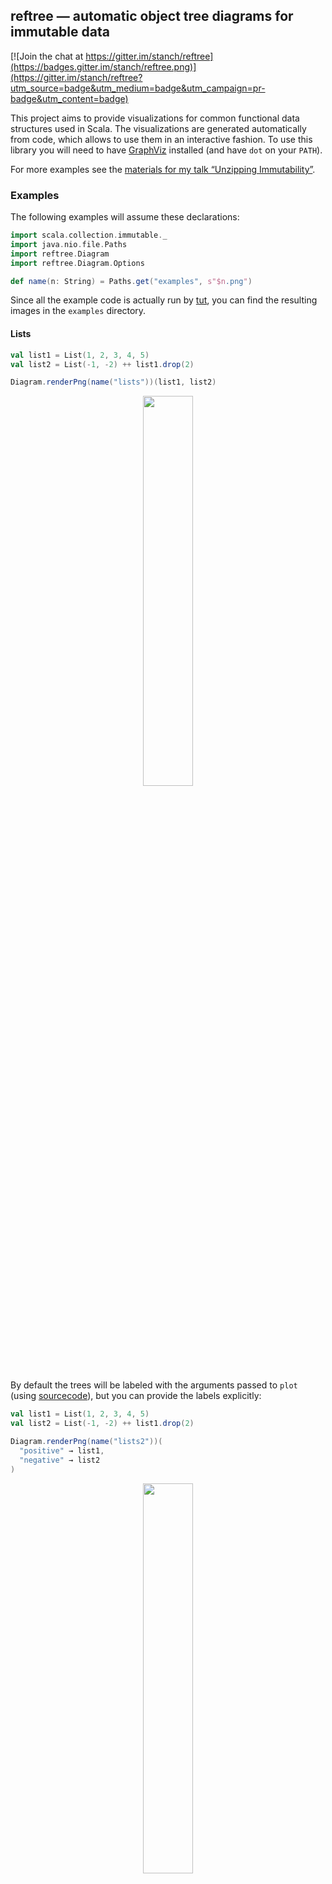 ## reftree — automatic object tree diagrams for immutable data

[![Join the chat at https://gitter.im/stanch/reftree](https://badges.gitter.im/stanch/reftree.png)](https://gitter.im/stanch/reftree?utm_source=badge&utm_medium=badge&utm_campaign=pr-badge&utm_content=badge)

This project aims to provide visualizations for common functional data structures used in Scala.
The visualizations are generated automatically from code, which allows to use them in an interactive fashion.
To use this library you will need to have [GraphViz](http://www.graphviz.org/) installed (and have `dot` on your `PATH`).

For more examples see the [materials for my talk “Unzipping Immutability”](https://github.com/stanch/unzimm).

### Examples

The following examples will assume these declarations:
```scala
import scala.collection.immutable._
import java.nio.file.Paths
import reftree.Diagram
import reftree.Diagram.Options

def name(n: String) = Paths.get("examples", s"$n.png")
```

Since all the example code is actually run by [tut](https://github.com/tpolecat/tut),
you can find the resulting images in the `examples` directory.

#### Lists

```scala
val list1 = List(1, 2, 3, 4, 5)
val list2 = List(-1, -2) ++ list1.drop(2)

Diagram.renderPng(name("lists"))(list1, list2)
```

<p align="center"><img src="examples/lists.png" width="40%" /></p>

By default the trees will be labeled with the arguments passed to `plot`
(using [sourcecode](https://github.com/lihaoyi/sourcecode)),
but you can provide the labels explicitly:

```scala
val list1 = List(1, 2, 3, 4, 5)
val list2 = List(-1, -2) ++ list1.drop(2)

Diagram.renderPng(name("lists2"))(
  "positive" → list1,
  "negative" → list2
)
```

<p align="center"><img src="examples/lists2.png" width="40%" /></p>

#### Queues

```scala
val queue1 = Queue(1, 2) :+ 3 :+ 4
val queue2 = (queue1 :+ 5).tail

Diagram.renderPng(name("queues"), Options(verticalSpacing = 1.2))(queue1, queue2)
```

<p align="center"><img src="examples/queues.png" width="40%" /></p>

To reduce visual noise from `Cons` and `Nil`, the visualization of lists can be simplified.
Note however that this option also hides structural sharing:

```scala
import reftree.ToRefTree.Simple.list

val queue1 = Queue(1, 2) :+ 3 :+ 4
val queue2 = (queue1 :+ 5).tail

Diagram.renderPng(name("queues2"))(queue1, queue2)
```

<p align="center"><img src="examples/queues2.png" width="50%" /></p>


#### Vectors

```scala
 val vector = 1 +: Vector(10 to 42: _*) :+ 50

 Diagram.renderPng(name("vector"), Options(verticalSpacing = 2))(vector)
```

<p align="center"><img src="examples/vector.png" width="100%" /></p>

#### HashSets

```scala
val set = HashSet(1L, 2L + 2L * Int.MaxValue, 3L, 4L)

Diagram.renderPng(name("hashset"))(set)
```

<p align="center"><img src="examples/hashset.png" width="100%" /></p>

#### TreeSets

```scala
val set = TreeSet(1 to 14: _*)

Diagram.renderPng(name("treeset"), Options(highlightColor = "coral1"))(set)
```

<p align="center"><img src="examples/treeset.png" width="100%" /></p>

#### Case classes

Arbitrary case classes are supported automatically via
[shapeless’ Generic](https://github.com/milessabin/shapeless/wiki/Feature-overview:-shapeless-2.0.0#generic-representation-of-sealed-families-of-case-classes),
as long as the types or their fields are supported.

```scala
import com.softwaremill.quicklens._

case class Street(name: String, house: Int)
case class Address(street: Street, city: String)
case class Person(address: Address, age: Int)

val person1 = Person(Address(Street("Functional Rd.", 1), "London"), 35)
val person2 = person1.modify(_.address.street.house).using(_ + 2)

Diagram.renderPng(name("case-classes"))(
  person1,
  "person next door" → person2
)
```

<p align="center"><img src="examples/case-classes.png" width="70%" /></p>

#### Animations

You can generate animations using `Diagram.renderAnimatedGif`.
For this you will need [Inkscape](https://inkscape.org/en/) and [ImageMagick](http://www.imagemagick.org/) installed
(and have `inkscape` and `convert` on your `PATH`).

Here is an example:

```scala
import reftree.Utils
import reftree.ToRefTree.Actual.list
import reftree.Diagram.AnimationOptions

Diagram.renderAnimatedGif(
  Paths.get("examples", "list-prepend.gif"),
  AnimationOptions(diffAccent = true))(
  Utils.iterate(List(1))(2 :: _, 3 :: _, 4 :: _)
)

Diagram.renderAnimatedGif(
  Paths.get("examples", "list-append.gif"),
  AnimationOptions(onionSkin = 3))(
  Utils.iterate(List(1))(_ :+ 2, _ :+ 3, _ :+ 4)
)
```

<p align="center">
  <img src="examples/list-prepend.gif" width="30%" />
  <img src="examples/list-append.gif" width="52%" />
</p>

### Usage

This project is intended for educational purposes and therefore is licensed under GPL 3.0.

To try it interactively:

```
$ sbt amm
@ show(List(1, 2, 3))
// display diagram.svg with your favorite image viewer
```

You can depend on the library by adding these lines to your `build.sbt`
(the latest version can be found here:
[ ![Download](https://api.bintray.com/packages/stanch/maven/reftree/images/download.svg) ](https://bintray.com/stanch/maven/reftree/_latestVersion)):

```scala
resolvers ++= Seq(
  Resolver.bintrayRepo("stanch", "maven"),
  Resolver.bintrayRepo("drdozer", "maven")
)

libraryDependencies += "org.stanch" %% "reftree" % "latest-version"
```
